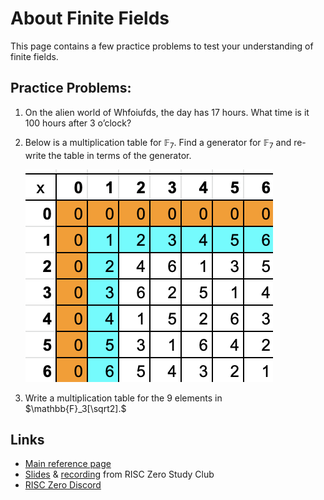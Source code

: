 # About Finite Fields

This page contains a few practice problems to test your understanding of finite fields.

## Practice Problems:

1. On the alien world of Whfoiufds, the day has 17 hours. What time is it 100 hours after 3 o’clock?

2. Below is a multiplication table for $\mathbb{F}_7$. Find a generator for $\mathbb{F}_7$ and re-write the table in terms of the generator.

   ![mod 7 multiplication table][0]

3. Write a multiplication table for the 9 elements in $\mathbb{F}_3[\sqrt2].$

## Links

- [Main reference page][1]
- [Slides](https://drive.google.com/file/d/146BOC_hHH0703OcKT-LwjIb3S0NYkGh0/view) & [recording](https://www.youtube.com/watch?v=BKViygqOW3I&list=PLcPzhUaCxlCjdhONxEYZ1dgKjZh3ZvPtl&index=3) from RISC Zero Study Club
- [RISC Zero Discord][3]

[0]: assets/mod-7-multiplication.png
[1]: ../reference-docs/about-finite-fields.md
[2]: https://www.youtube.com/watch?v=BKViygqOW3I&list=PLcPzhUaCxlCjdhONxEYZ1dgKjZh3ZvPtl&index=3
[3]: https://discord.gg/risczero
